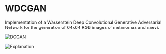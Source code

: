 # WDCGAN
Implementation of a Wasserstein Deep Convolutional Generative Adversarial Network for the generation of 64x64 RGB images of melanomas and naevi.


![DCGAN](https://gluon.mxnet.io/_images/dcgan.png)

![Explanation](https://www.alexirpan.com/public/wasserstein/algorithm.png)
